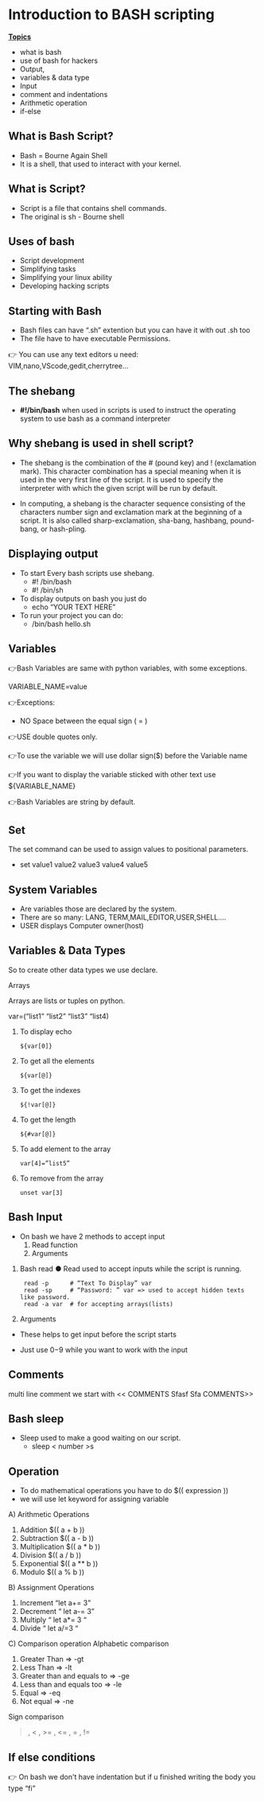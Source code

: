 # Introduction to BASH scripting

<u><b>Topics</b></u>

+ what is bash
+ use of bash for hackers
+ Output,
+ variables & data type
+ Input
+ comment and indentations
+ Arithmetic operation
+ if-else

## What is Bash Script?
+ Bash = Bourne Again Shell
+ It is a shell, that used to interact with your kernel.
## What is Script?
+ Script is a file that contains shell commands.
+ The original is sh - Bourne shell

## Uses of bash
+ Script development
+ Simplifying tasks
+ Simplifying your linux ability
+ Developing hacking scripts

## Starting with Bash
+ Bash files can have “.sh” extention but you can have it with out .sh too
+ The file have to have executable Permissions.

👉 You can use any text editors u need: VIM,nano,VScode,gedit,cherrytree…


## The shebang
+ <b>#!/bin/bash</b> when used in scripts is used to instruct the operating system to use bash as a command interpreter
## Why shebang is used in shell script?
+ The shebang is the combination of the # (pound key) and ! (exclamation mark). This character combination has a special meaning when it is used in the very first line of the script. It is used to specify the interpreter with which the given script will be run by default.

+ In computing, a shebang is the character sequence consisting of the characters number sign and exclamation mark at the beginning of a script. It is also called sharp-exclamation, sha-bang, hashbang, pound-bang, or hash-pling.

## Displaying output
+ To start Every bash scripts use shebang.
    + #! /bin/bash
    + #! /bin/sh
+ To display outputs on bash you just do
  + echo “YOUR TEXT HERE”
+ To run your project you can do:
  + /bin/bash hello.sh
## Variables
👉Bash Variables are same with python variables, with some exceptions.

VARIABLE_NAME=value

👉Exceptions:
+ NO Space between the equal sign ( = )

👉USE double quotes only.

👉To use the variable we will use dollar sign($) before the Variable name

👉If you want to display the variable sticked with other text use ${VARIABLE_NAME}

👉Bash Variables are string by default.

## Set
The set command can be used to assign values to positional parameters.

+ set value1 value2 value3 value4 value5

## System Variables
+ Are variables those are declared by the system.
+ There are so many: LANG, TERM,MAIL,EDITOR,USER,SHELL….
+ USER displays Computer owner(host)

## Variables & Data Types
So to create other data types we use declare.

Arrays

Arrays are lists or tuples on python.

var=(“list1” “list2” “list3” “list4)

1. To display echo

       ${var[0]}
2. To get all the elements

       ${var[@]}
3. To get the indexes
      
       ${!var[@]}
4. To get the length

       ${#var[@]}
5. To add element to the array 

       var[4]=”list5”
6. To remove from the array

       unset var[3]

## Bash Input
+ On bash we have 2 methods to accept input
    1. Read function
    2. Arguments

1. Bash read
● Read used to accept inputs while the script is running.
 
        read -p      # “Text To Display” var
        read -sp     # “Password: ” var => used to accept hidden texts like password.
        read -a var  # for accepting arrays(lists)

2. Arguments
+ These helps to get input before the script starts
 
+ Just use $0-$9 while you want to work with the input

## Comments
multi line comment we start with
<< COMMENTS
Sfasf
Sfa
COMMENTS>> 

## Bash sleep
+ Sleep used to make a good waiting on our script.
    + sleep < number >s

## Operation
+ To do mathematical operations you have to do $(( expression ))
+ we will use let keyword for assigning variable

A) Arithmetic Operations

1. Addition $(( a + b ))
2. Subtraction $(( a - b ))
3. Multiplication $(( a * b ))
4. Division $(( a / b ))
5. Exponential $(( a ** b ))
6. Modulo $(( a % b ))

B) Assignment Operations

1. Increment “let a+= 3”
2. Decrement “ let a-= 3”
3. Multiply “ let a*= 3 “
4. Divide “ let a/=3 “


C) Comparison operation
Alphabetic comparison
1. Greater Than => -gt
2. Less Than => -lt
3. Greater than and equals to => -ge
4. Less than and equals too => -le
5. Equal => -eq
6. Not equal => -ne

Sign comparison

> , < , >= , <= , = , !=

## If else conditions

👉 On bash we don't have indentation but
if u finished writing the body you type
“fi”
